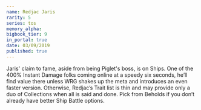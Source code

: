```yaml
---
name: Redjac Jaris
rarity: 5
series: tos
memory_alpha:
bigbook_tier: 9
in_portal: true
date: 03/09/2019
published: true
---
```


Jaris' claim to fame, aside from being Piglet's boss, is on Ships. One of the 400% Instant Damage folks coming online at a speedy six seconds, he’ll find value there unless WRG shakes up the meta and introduces an even faster version. Otherwise, Redjac’s Trait list is thin and may provide only a duo of Collections when all is said and done. Pick from Beholds if you don’t already have better Ship Battle options.
